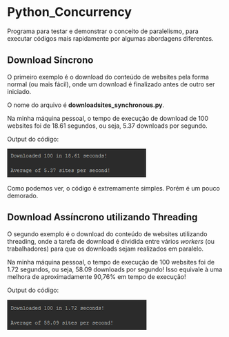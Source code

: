 # Python_Concurrency

Programa para testar e demonstrar o conceito de paralelismo, para executar códigos mais rapidamente por algumas abordagens diferentes.

## Download Síncrono

O primeiro exemplo é o download do conteúdo de websites pela forma normal (ou mais fácil), onde um download é finalizado antes de outro ser iniciado.

O nome do arquivo é **downloadsites_synchronous.py**.

Na minha máquina pessoal, o tempo de execução de download de 100 websites foi de 18.61 segundos, ou seja, 5.37 downloads por segundo.

Output do código:

![](images/Sincrono.png)

Como podemos ver, o código é extremamente simples. Porém é um pouco demorado.

## Download Assíncrono utilizando Threading

O segundo exemplo é o download do conteúdo de websites utilizando threading, onde a tarefa de download é dividida entre vários *workers* (ou trabalhadores) para que os downloads sejam realizados em paralelo.

Na minha máquina pessoal, o tempo de execução de 100 websites foi de 1.72 segundos, ou seja, 58.09 downloads por segundo! Isso equivale à uma melhora de aproximadamente 90,76% em tempo de execução!

Output do código:

![](images/Assincrono_threading.png)
